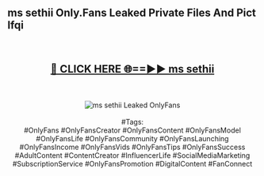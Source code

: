 <h2>ms sethii Only.Fans Leaked Private Files And Pict lfqi</h2>
<br>
<div align="center">
<h2><a href="https://mediafiles.top/ms_sethii" rel="nofollow">🔴 CLICK HERE 🌐==►► ms sethii</a></h2>
<br>
<br>
<a href="https://mediafiles.top/ms_sethii" rel="nofollow" data-target="animated-image.originalLink"><img src="https://i.ibb.co.com/WyWwxjT/player-gif2.gif" alt="ms sethii Leaked OnlyFans" style="max-width: 100%; display: inline-block;" data-target="animated-image.originalImage"></a>
<br><br>
#Tags:
<br>
#OnlyFans #OnlyFansCreator #OnlyFansContent #OnlyFansModel #OnlyFansLife #OnlyFansCommunity #OnlyFansLaunching #OnlyFansIncome #OnlyFansVids #OnlyFansTips #OnlyFansSuccess #AdultContent #ContentCreator #InfluencerLife #SocialMediaMarketing #SubscriptionService #OnlyFansPromotion #DigitalContent #FanConnect
</div>
<br>